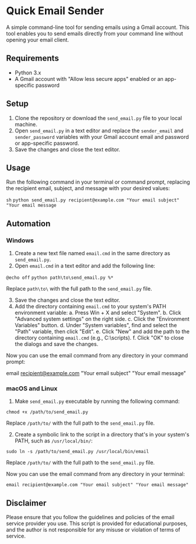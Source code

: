 # Quick Email Sender

A simple command-line tool for sending emails using a Gmail account. This tool enables you to send emails directly from your command line without opening your email client.

## Requirements

- Python 3.x
- A Gmail account with "Allow less secure apps" enabled or an app-specific password

## Setup

1. Clone the repository or download the `send_email.py` file to your local machine.
2. Open `send_email.py` in a text editor and replace the `sender_email` and `sender_password` variables with your Gmail account email and password or app-specific password.
3. Save the changes and close the text editor.

## Usage

Run the following command in your terminal or command prompt, replacing the recipient email, subject, and message with your desired values:

`sh`
`python send_email.py recipient@example.com "Your email subject" "Your email message`


## Automation

### Windows

1. Create a new text file named `email.cmd` in the same directory as `send_email.py`.
2. Open `email.cmd` in a text editor and add the following line:

`@echo off`
`python path\to\send_email.py %*`

Replace `path\to\` with the full path to the `send_email.py` file.

3. Save the changes and close the text editor.
4. Add the directory containing `email.cmd` to your system's PATH environment variable:
a. Press Win + X and select "System".
b. Click "Advanced system settings" on the right side.
c. Click the "Environment Variables" button.
d. Under "System variables", find and select the "Path" variable, then click "Edit".
e. Click "New" and add the path to the directory containing `email.cmd` (e.g., C:\scripts\).
f. Click "OK" to close the dialogs and save the changes.

Now you can use the email command from any directory in your command prompt:

email recipient@example.com "Your email subject" "Your email message"

### macOS and Linux

1. Make `send_email.py` executable by running the following command:

`chmod +x /path/to/send_email.py`

Replace `/path/to/` with the full path to the `send_email.py` file.

2. Create a symbolic link to the script in a directory that's in your system's PATH, such as `/usr/local/bin/`:

`sudo ln -s /path/to/send_email.py /usr/local/bin/email`

Replace `/path/to/` with the full path to the `send_email.py` file.

Now you can use the email command from any directory in your terminal:

`email recipient@example.com "Your email subject" "Your email message"`
## Disclaimer

Please ensure that you follow the guidelines and policies of the email service provider you use. This script is provided for educational purposes, and the author is not responsible for any misuse or violation of terms of service.

